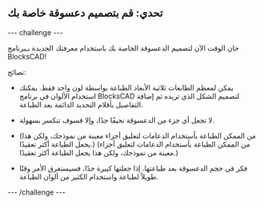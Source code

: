 ## تحدي: قم بتصميم دعسوقة خاصة بك

--- challenge ---

حان الوقت الآن لتصميم الدعسوقة الخاصة بك باستخدام معرفتك الجديدة بـبرنامج BlocksCAD!

نصائح:

+ يمكن لمعظم الطابعات ثلاثية الأبعاد الطباعة بواسطة لون واحد فقط. يمكنك استخدام الألوان في برنامج BlocksCAD لتصميم الشكل الذي تريده ثم إضافة التفاصيل بأقلام التحديد الدائمة بعد الطباعة.

+ لا تجعل أي جزء من الدعسوقة نحيفًا جدًا، وإلا فسوف تنكسر بسهولة.

+ (من الممكن الطباعة بأستخدام الدعامات لتعليق أجزاء معينة من نموذجك، ولكن هذا يجعل الطباعة أكثر تعقيدًا.) (من الممكن الطباعة بأستخدام الدعامات لتعليق أجزاء معينة من نموذجك، ولكن هذا يجعل الطباعة أكثر تعقيدًا.)

+ فكر في حجم الدعسوقة بعد طباعتها. إذا جعلتها كبيرة جدًا، فسيستغرق الأمر وقتًا طويلاً لطباعة واستخدام الكثير من ألوان الطباعة.

--- /challenge ---



 




  
